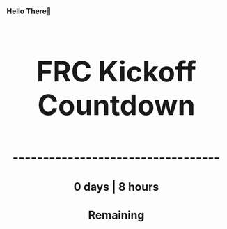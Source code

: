 ### Hello There👋

<!---START-TIMER--->
<h3 align='center' style='font-size: 64px;'>FRC Kickoff Countdown</h3>
<h3 align='center' style='font-size: 30px;'>----------------------------------</h3>
<h3 align='center' style='font-size: 25px;'>0 days | 8 hours</h3>
<h3 align='center' style='font-size: 25px;'>Remaining</h3>
<!---END-TIMER--->
